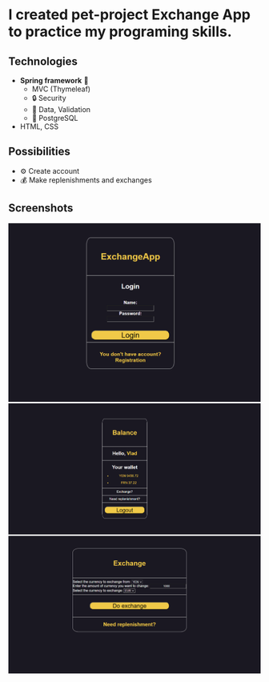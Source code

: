 # I created pet-project Exchange App to practice my programing skills.

## Technologies
- **Spring framework** 🌿
  - MVC (Thymeleaf)
  - 🔒 Security
  - 📖 Data, Validation
  - 🐘 PostgreSQL
- HTML, CSS 

## Possibilities
- ⚙️ Create account
- 💰 Make replenishments and exchanges

## Screenshots
![](login.png)
![](balance.png)
![](exchange.png)
